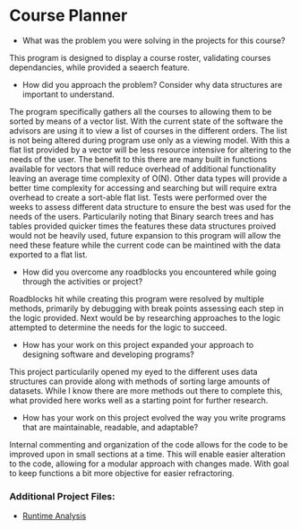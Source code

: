 


# Course Planner

- What was the problem you were solving in the projects for this course?

This program is designed to display a course roster, validating courses dependancies, while provided a seaerch feature.

- How did you approach the problem? Consider why data structures are important to understand.

The program specifically gathers all the courses to allowing them to be sorted by means of a vector list. With the current state of the software the advisors are using it to view a list of courses in the different orders.  The list is not being altered during program use only as a viewing model.  With this a flat list provided by a vector will be less resource intensive for altering to the needs of the user.  The benefit to this there are many built in functions available for vectors that will reduce overhead of additional functionality leaving an average time complexity of O(N).  Other data types will provide a better time complexity for accessing and searching but will require extra overhead to create a sort-able flat list.  Tests were performed over the weeks to assess different data structure to ensure the best was used for the needs of the users.  Particularily noting that Binary search trees and has tables provided quicker times the features these data structures proived would not be heavily used, future expansion to this program will allow the need these feature while the current code can be maintined with the data exported to a flat list. 

- How did you overcome any roadblocks you encountered while going through the activities or project?

Roadblocks hit while creating this program were resolved by multiple methods, primarily by debugging with break points assessing each step in the logic provided.  Next would be by researching approaches to the logic attempted to determine the needs for the logic to succeed.  

- How has your work on this project expanded your approach to designing software and developing programs?

This project particularily opened my eyed to the different uses data structures can provide along with methods of sorting large amounts of datasets.  While I know there are more methods out there to complete this, what provided here works well as a starting point for further research.

- How has your work on this project evolved the way you write programs that are maintainable, readable, and adaptable?

Internal commenting and organization of the code allows for the code to be improved upon in small sections at a time.  This will enable easier alteration to the code, allowing for a modular approach with changes made.  With goal to keep functions a bit more objective for easier refractoring.


### Additional Project Files:
- [Runtime Analysis](Runtime_Analysis.docx)